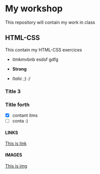 # My workshop

This repository will contain my work in class

## HTML-CSS
This contain my HTML-CSS exercices
- itmkmvbnb esdsf gdfg

- **Strong**
- *Italic* ;)
:/ 


### Title 3

### Title forth
- [X] contant itms
- [ ] conta :)

#### LINKS
[This is link](https://github.com/powercoders-lausanne/program/blob/master/Week-01/Day-3.md)

#### IMAGES
[This is img]()



